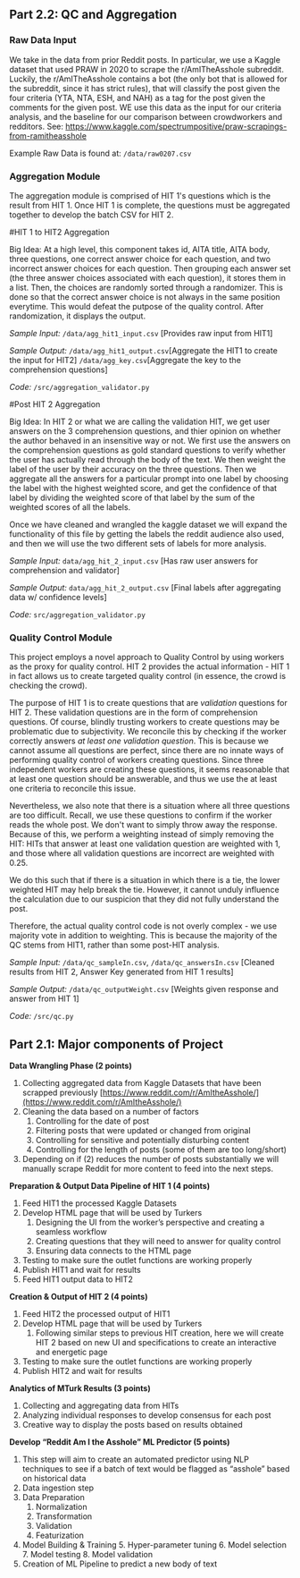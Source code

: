 ## Part 2.2: QC and Aggregation

### Raw Data Input

We take in the data from prior Reddit posts. In particular, we use a Kaggle dataset that used PRAW in 2020 to scrape the r/AmITheAsshole subreddit. Luckily, the r/AmITheAsshole contains a bot (the only bot that is allowed for the subreddit, since it has strict rules), that will classify the post given the four criteria (YTA, NTA, ESH, and NAH) as a tag for the post given the comments for the given post. WE use this data as the input for our criteria analysis, and the baseline for our comparison between crowdworkers and redditors. See: https://www.kaggle.com/spectrumpositive/praw-scrapings-from-ramitheasshole

Example Raw Data is found at: `/data/raw0207.csv`

### Aggregation Module
The aggregation module is comprised of HIT 1's questions which is the result from HIT 1. Once HIT 1 is complete, the questions must be aggregated together to develop the batch CSV for HIT 2. 

#HIT 1 to HIT2 Aggregation

Big Idea: At a high level, this component takes id, AITA title, AITA body, three questions, one correct answer choice for each question, and two incorrect answer choices for each question. Then grouping each answer set (the three answer choices associated with each question), it stores them in a list. Then, the choices are randomly sorted through a randomizer. This is done so that the correct answer choice is not always in the same position everytime. This would defeat the putpose of the quality control. After randomization, it displays the output. 

_Sample Input:_ `/data/agg_hit1_input.csv` [Provides raw input from HIT1]

_Sample Output:_ `/data/agg_hit1_output.csv`[Aggregate the HIT1 to create the input for HIT2]
                `/data/agg_key.csv`[Aggregate the key to the comprehension questions]

_Code:_ `/src/aggregation_validator.py`


#Post HIT 2 Aggregation

Big Idea: In HIT 2 or what we are calling the validation HIT, we get user answers on the 3 comprehension questions, and thier opinion on whether the author behaved in an insensitive way or not. We first use the answers on the comprehension questions as gold standard questions to verify whether the user has actually read through the body of the text. We then weight the label of the user by their accuracy on the three questions. Then we aggregate all the answers for a particular prompt into one label by choosing the label with the highest weighted score, and get the confidence of that label by dividing the weighted score of that label by the sum of the weighted scores of all the labels.

Once we have cleaned and wrangled the kaggle dataset we will expand the functionality of this file by getting the labels the reddit audience also used, and then we will use the two different sets of labels for more analysis.

_Sample Input:_ `data/agg_hit_2_input.csv` [Has raw user answers for comprehension and validator]

_Sample Output:_ `data/agg_hit_2_output.csv` [Final labels after aggregating data w/ confidence levels]

_Code:_ `src/aggregation_validator.py`
### Quality Control Module
This project employs a novel approach to Quality Control by using workers as the proxy for quality control. HIT 2 provides the actual information - HIT 1 in fact allows us to create targeted quality control (in essence, the crowd is checking the crowd). 

The purpose of HIT 1 is to create questions that are _validation_ questions for HIT 2. These validation questions are in the form of comprehension questions. Of course, blindly trusting workers to create questions may be problematic due to subjectivity. We reconcile this by checking if the worker correctly answers _at least one validation question_. This is because we cannot assume all questions are perfect, since there are no innate ways of performing quality control of workers creating questions. Since three independent workers are creating these questions, it seems reasonable that at least one question should be answerable, and thus we use the at least one criteria to reconcile this issue. 

Nevertheless, we also note that there is a situation where all three questions are too difficult. Recall, we use these questions to confirm if the worker reads the whole post. We don't want to simply throw away the response. Because of this, we perform a weighting instead of simply removing the HIT: HITs that answer at least one validation question are weighted with 1, and those where all validation questions are incorrect are weighted with 0.25.

We do this such that if there is a situation in which there is a tie, the lower weighted HIT may help break the tie. However, it cannot unduly influence the calculation due to our suspicion that they did not fully understand the post. 

Therefore, the actual quality control code is not overly complex - we use majority vote in addition to weighting. This is because the majority of the QC stems from HIT1, rather than some post-HIT analysis. 

_Sample Input:_ `/data/qc_sampleIn.csv`, `/data/qc_answersIn.csv` [Cleaned results from HIT 2, Answer Key generated from HIT 1 results]

_Sample Output:_ `/data/qc_outputWeight.csv` [Weights given response and answer from HIT 1]

_Code:_ `/src/qc.py`
## Part 2.1: Major components of Project

**Data Wrangling Phase (2 points)**



1. Collecting aggregated data from Kaggle Datasets that have been scrapped previously [https://www.reddit.com/r/AmItheAsshole/](https://www.reddit.com/r/AmItheAsshole/)
2. Cleaning the data based on a number of factors
    1. Controlling for the date of post
    2. Filtering posts that were updated or changed from original
    3. Controlling for sensitive and potentially disturbing content
    4. Controlling for the length of posts (some of them are too long/short)
3. Depending on if (2) reduces the number of posts substantially we will manually scrape Reddit for more content to feed into the next steps.

**Preparation & Output Data Pipeline of HIT 1 (4 points)**



1. Feed HIT1 the processed Kaggle Datasets
2. Develop HTML page that will be used by Turkers
    1. Designing the UI from the worker’s perspective and creating a seamless workflow
    2. Creating questions that they will need to answer for quality control
    3. Ensuring data connects to the HTML page
3. Testing to make sure the outlet functions are working properly
4. Publish HIT1 and wait for results
5. Feed HIT1 output data to HIT2

**Creation & Output of HIT 2 (4 points)**



1. Feed HIT2 the processed output of HIT1
2. Develop HTML page that will be used by Turkers
    1. Following similar steps to previous HIT creation, here we will create HIT 2 based on new UI and specifications to create an interactive and energetic page
3. Testing to make sure the outlet functions are working properly
4. Publish HIT2 and wait for results

**Analytics of MTurk Results (3 points)**



1. Collecting and aggregating data from HITs
2. Analyzing individual responses to develop consensus for each post
3. Creative way to display the posts based on results obtained

**Develop “Reddit Am I the Asshole” ML Predictor (5 points)**



1. This step will aim to create an automated predictor using NLP techniques to see if a batch of text would be flagged as “asshole” based on historical data
2. Data ingestion step
3. Data Preparation
    1. Normalization
    2. Transformation
    3. Validation
    4. Featurization
4. Model Building & Training
    5. Hyper-parameter tuning
    6. Model selection
    7. Model testing
    8. Model validation
5. Creation of ML Pipeline to predict a new body of text
